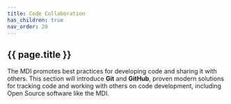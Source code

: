 ```yaml
---
title: Code Collaboration
has_children: true
nav_order: 20
---
```


## {{ page.title }}

The MDI promotes best practices for developing code and
sharing it with others. 
This section will introduce **Git** and
**GitHub**, proven modern solutions for tracking code and working with
others on code development, including Open Source software like the MDI.

